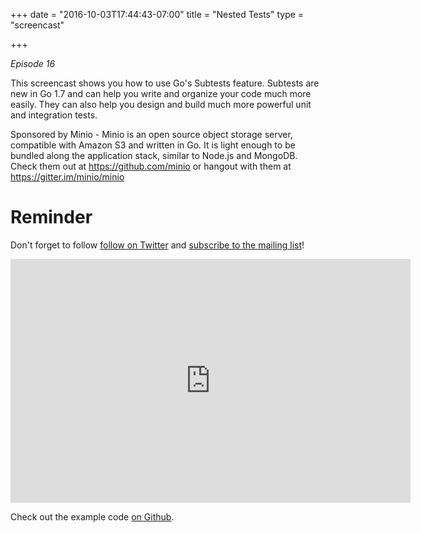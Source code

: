 +++
date = "2016-10-03T17:44:43-07:00"
title = "Nested Tests"
type = "screencast"

+++

_Episode 16_

This screencast shows you how to use Go's Subtests feature. Subtests are new in Go 1.7 and can help you write and organize your code much more easily. They can also help you design and build much more powerful unit and integration tests.

<!--more-->

Sponsored by Minio - Minio is an open source object storage server, compatible with Amazon S3 and written in Go. It is light enough to be bundled along the application stack, similar to Node.js and MongoDB. Check them out at https://github.com/minio or hangout with them at https://gitter.im/minio/minio

# Reminder

Don't forget to follow [follow on Twitter](https://twitter.com/goin5minutes) and [subscribe to the mailing list](https://www.goin5minutes.com/subscribe/)!

<iframe
  class="ytplayer"
  type="text/html"
  width="640"
  height="390"
  src="https://www.youtube.com/embed/vwPPuEjXY-A?autoplay=0&origin=https://www.goin5minutes.com"
  frameborder="0"
></iframe>

Check out the example code [on Github](https://github.com/arschles/go-in-5-minutes/tree/master/episode16).
